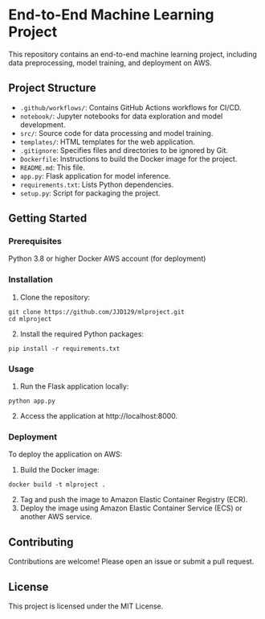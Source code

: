 # End-to-End Machine Learning Project

This repository contains an end-to-end machine learning project, including data preprocessing, model training, and deployment on AWS.

## Project Structure
- `.github/workflows/`: Contains GitHub Actions workflows for CI/CD.
- `notebook/`: Jupyter notebooks for data exploration and model development.
- `src/`: Source code for data processing and model training.
- `templates/`: HTML templates for the web application.
- `.gitignore`: Specifies files and directories to be ignored by Git.
- `Dockerfile`: Instructions to build the Docker image for the project.
- `README.md`: This file.
- `app.py`: Flask application for model inference.
- `requirements.txt`: Lists Python dependencies.
- `setup.py`: Script for packaging the project.

## Getting Started
### Prerequisites
Python 3.8 or higher
Docker
AWS account (for deployment)

### Installation
1. Clone the repository:
```
git clone https://github.com/JJD129/mlproject.git
cd mlproject
```
2. Install the required Python packages:
```
pip install -r requirements.txt
```
### Usage
1. Run the Flask application locally:
```
python app.py
```
2. Access the application at http://localhost:8000.

### Deployment
To deploy the application on AWS:

1. Build the Docker image:
```
docker build -t mlproject .
```
2. Tag and push the image to Amazon Elastic Container Registry (ECR).
3. Deploy the image using Amazon Elastic Container Service (ECS) or another AWS service.

## Contributing
Contributions are welcome! Please open an issue or submit a pull request.

## License
This project is licensed under the MIT License.